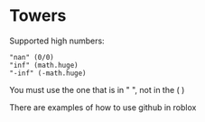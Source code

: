 # Towers

Supported high numbers:
```
"nan" (0/0)
"inf" (math.huge)
"-inf" (-math.huge)
```

You must use the one that is in " ", not in the ( )


There are examples of how to use github in roblox
